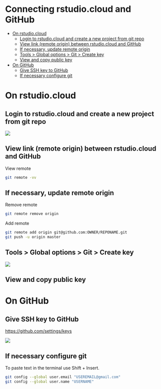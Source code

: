 Connecting rstudio.cloud and GitHub
================

-   [On rstudio.cloud](#on-rstudio.cloud)
    -   [Login to rstudio.cloud and create a new project from git repo](#login-to-rstudio.cloud-and-create-a-new-project-from-git-repo)
    -   [View link (remote origin) between rstudio.cloud and GitHub](#view-link-remote-origin-between-rstudio.cloud-and-github)
    -   [If necessary, update remote origin](#if-necessary-update-remote-origin)
    -   [Tools &gt; Global options &gt; Git &gt; Create key](#tools-global-options-git-create-key)
    -   [View and copy public key](#view-and-copy-public-key)
-   [On GitHub](#on-github)
    -   [Give SSH key to GitHub](#give-ssh-key-to-github)
    -   [If necessary configure git](#if-necessary-configure-git)

On rstudio.cloud
================

Login to rstudio.cloud and create a new project from git repo
-------------------------------------------------------------

![](https://i.imgur.com/E1wcTup.png)

View link (remote origin) between rstudio.cloud and GitHub
----------------------------------------------------------

View remote

``` bash
git remote -vv
```

If necessary, update remote origin
----------------------------------

Remove remote

``` bash
git remote remove origin
```

Add remote

``` bash
git remote add origin git@github.com:OWNER/REPONAME.git
git push -u origin master
```

Tools &gt; Global options &gt; Git &gt; Create key
--------------------------------------------------

![](https://i.imgur.com/8cyFyn7.png)

View and copy public key
------------------------

On GitHub
=========

Give SSH key to GitHub
----------------------

<https://github.com/settings/keys>

![](https://i.imgur.com/Zu1SmoB.png)

If necessary configure git
--------------------------

To paste text in the terminal use Shift + Insert.

``` bash
git config --global user.email "USEREMAIL@gmail.com"
git config --global user.name "USERNAME"
```
